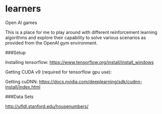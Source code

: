# learners
Open AI games

This is a place for me to play around with different reinforcement learning algorithms and explore their capability to solve various scenarios as provided from the OpenAI gym environment.

###Setup
 
Installing tensorflow:
https://www.tensorflow.org/install/install_windows

Getting CUDA v9 (required for tensorflow gpu use):

Getting cuDNN:
https://docs.nvidia.com/deeplearning/sdk/cudnn-install/index.html

###Data Sets

http://ufldl.stanford.edu/housenumbers/



